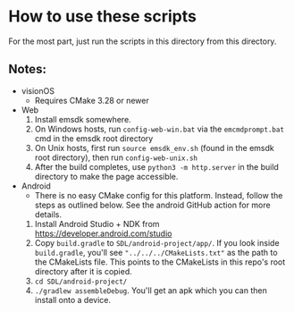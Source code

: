 # How to use these scripts

For the most part, just run the scripts in this directory from this directory. 

## Notes:
- visionOS
	- Requires CMake 3.28 or newer
- Web
 	1. Install emsdk somewhere.
  	2. On Windows hosts, run `config-web-win.bat` via the `emcmdprompt.bat` cmd in the emsdk root directory
	3. On Unix hosts, first run `source emsdk_env.sh` (found in the emsdk root directory), then run `config-web-unix.sh` 
	4. After the build completes, use `python3 -m http.server` in the build directory to make the page accessible.
- Android
	- There is no easy CMake config for this platform. Instead, follow the steps as outlined below. See the android GitHub action for more details. 
	1. Install Android Studio + NDK from https://developer.android.com/studio
 	2. Copy `build.gradle` to `SDL/android-project/app/`. If you look inside `build.gradle`, you'll see `"../../../CMakeLists.txt"` as the path to the CMakeLists file. This points to the CMakeLists in this repo's root directory after it is copied. 
  	3. `cd SDL/android-project/`
  	4. `./gradlew assembleDebug`. You'll get an apk which you can then install onto a device. 
